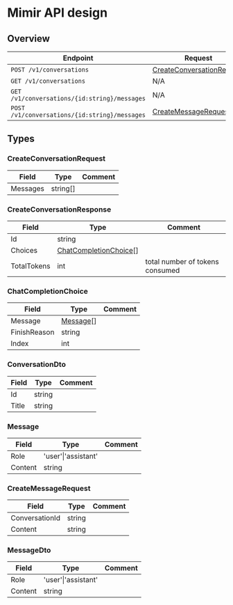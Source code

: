 # Mimir API design

## Overview

| Endpoint                                      | Request                                                 | Response                              |
|-----------------------------------------------|---------------------------------------------------------|---------------------------------------|
| `POST /v1/conversations`                      | [CreateConversationRequest](#createconversationrequest) | CreateConversationResponse            |
| `GET /v1/conversations`                       | N/A                                                     | [ConversationDto](#conversationdto)[] |
| `GET /v1/conversations/{id:string}/messages`  | N/A                                                     | [MessageDto](#messagedto)[]           |
| `POST /v1/conversations/{id:string}/messages` | [CreateMessageRequest](#createmessagerequest)           | [MessageDto](#messagedto)             |

## Types

### CreateConversationRequest

| Field    | Type     | Comment |
|----------|----------|---------|
| Messages | string[] |         |

### CreateConversationResponse

| Field       | Type                                            | Comment                         |
|-------------|-------------------------------------------------|---------------------------------|
| Id          | string                                          |                                 |
| Choices     | [ChatCompletionChoice](#chatcompletionchoice)[] |                                 |
| TotalTokens | int                                             | total number of tokens consumed |

### ChatCompletionChoice

| Field        | Type                  | Comment |
|--------------|-----------------------|---------|
| Message      | [Message](#message)[] |         |
| FinishReason | string                |         |
| Index        | int                   |         |

### ConversationDto

| Field | Type   | Comment |
|-------|--------|---------|
| Id    | string |         |
| Title | string |         |

### Message

| Field   | Type                | Comment |
|---------|---------------------|---------|
| Role    | 'user'\|'assistant' |         |
| Content | string              |         |

### CreateMessageRequest
| Field          | Type   | Comment |
|----------------|--------|---------|
| ConversationId | string |         |
| Content        | string |         |

### MessageDto

| Field   | Type                | Comment |
|---------|---------------------|---------|
| Role    | 'user'\|'assistant' |         |
| Content | string              |         |